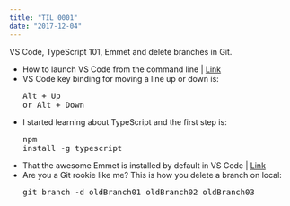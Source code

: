 ```yaml
---
title: "TIL 0001"
date: "2017-12-04"
---
```

VS Code, TypeScript 101, Emmet and delete branches in Git.

* How to launch VS Code from the command line | [Link](https://code.visualstudio.com/docs/setup/mac) 
* VS Code key binding for moving a line up or down is: <pre>Alt + Up or Alt + Down</pre>
* I started learning about TypeScript and the first step is: <pre>npm install -g typescript</pre>
* That the awesome Emmet is installed by default in VS Code | [Link](https://code.visualstudio.com/blogs/2017/08/07/emmet-2.0)
* Are you a Git rookie like me? This is how you delete a branch on local: <pre>git branch -d oldBranch01 oldBranch02 oldBranch03</pre>